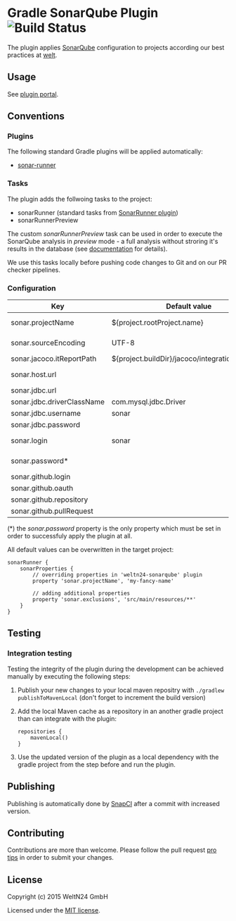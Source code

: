 Gradle SonarQube Plugin ![Build Status](https://snap-ci.com/WeltN24/gradle-sonarqube-plugin/branch/master/build_image)
=======================

The plugin applies [SonarQube](http://www.sonarqube.org/) configuration to projects according our best practices at [welt](https://github.com/WeltN24).

## Usage

See [plugin portal](https://plugins.gradle.org/plugin/de.weltn24.sonarqube).

## Conventions

### Plugins

The following standard Gradle plugins will be applied automatically:

+ [sonar-runner](https://docs.gradle.org/current/userguide/sonar_runner_plugin.html)

### Tasks

The plugin adds the follwoing tasks to the project:

* sonarRunner (standard tasks from [SonarRunner plugin](https://docs.gradle.org/current/userguide/sonar_runner_plugin.html))
* sonarRunnerPreview

The custom *sonarRunnerPreview* task can be used in order to execute the SonarQube analysis in *preview* mode - a full analysis without stroring it's results in the database (see [documentation](http://www.sonarqube.org/analysis-vs-preview-vs-incremental-preview-in-sonarqube/) for details). 

We use this tasks locally before pushing code changes to Git and on our PR checker pipelines.

### Configuration

| Key                       | Default value                                   | Applied for tasks               | Mandatory |
| ------------------------- | ----------------------------------------------- | ------------------------------- | --------- |
|sonar.projectName          | ${project.rootProject.name}                     | sonarRunner, sonarRunnerPreview | true      |
|sonar.sourceEncoding       | UTF-8                                           | sonarRunner, sonarRunnerPreview | true      |
|sonar.jacoco.itReportPath  | ${project.buildDir}/jacoco/integrationTest.exec | sonarRunner                     | true      |
|sonar.host.url             |                                                 | sonarRunner, sonarRunnerPreview | true      |
|sonar.jdbc.url             |                                                 | sonarRunner                     | true      |
|sonar.jdbc.driverClassName | com.mysql.jdbc.Driver                           | sonarRunner                     | true      |
|sonar.jdbc.username        | sonar                                           | sonarRunner                     | true      |
|sonar.jdbc.password        |                                                 | sonarRunner                     | true      |
|sonar.login                | sonar                                           | sonarRunner, sonarRunnerPreview | true      |
|sonar.password\*           |                                                 | sonarRunner, sonarRunnerPreview | true      |
|sonar.github.login         |                                                 | sonarRunner                     | false     |
|sonar.github.oauth         |                                                 | sonarRunner                     | false     |
|sonar.github.repository    |                                                 | sonarRunner                     | false     |
|sonar.github.pullRequest   |                                                 | sonarRunner                     | false     |

(\*) the *sonar.password* property is the only property which must be set in order to successfuly apply the plugin at all.

All default values can be overwritten in the target project:

```
sonarRunner {
    sonarProperties {
        // overriding properties in 'weltn24-sonarqube' plugin
        property 'sonar.projectName', 'my-fancy-name'
        
        // adding additional properties
        property 'sonar.exclusions', 'src/main/resources/**'
    }
}
```

## Testing
### Integration testing
Testing the integrity of the plugin during the development can be achieved manually by executing the following steps:

 1. Publish your new changes to your local maven repositry with `./gradlew publishToMavenLocal` (don't forget to increment the build version)
 2. Add the local Maven cache as a repository in an another gradle project than can integrate with the plugin:
 
    ```
    repositories {
        mavenLocal()
    }
    ```

 3. Use the updated version of the plugin as a local dependency with the gradle project from the step before and run the plugin.

## Publishing

Publishing is automatically done by [SnapCI](https://snap-ci.com/WeltN24/gradle-sonarqube-plugin/branch/master) after a commit with increased version.

## Contributing

Contributions are more than welcome. Please follow the pull request [pro tips](https://guides.github.com/activities/contributing-to-open-source/#contributing) in order to submit your changes.

## License 

Copyright (c) 2015 WeltN24 GmbH

Licensed under the [MIT license](https://tldrlegal.com/license/mit-license).
